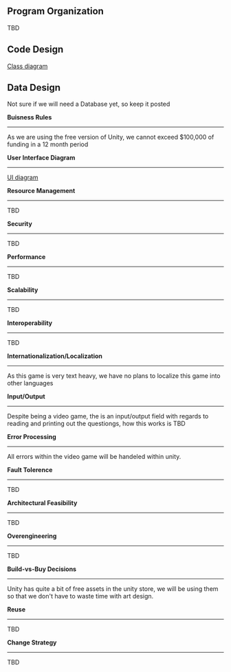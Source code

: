 **Program Organization**
--------------------------

TBD

**Code Design**
-------------------------

[Class diagram](https://github.com/bquiroga10/Group10/blob/master/artifacts/architecture/ClassDiagram.PNG)

**Data Design**
-------------------------

Not sure if we will need a Database yet, so keep it posted

**Buisness Rules**

------------------------

As we are using the free version of Unity, we cannot exceed $100,000 of funding in a 12 month period

**User Interface Diagram**

------------------------

[UI diagram](https://github.com/bquiroga10/Group10/blob/master/artifacts/architecture/UIHub.md)

**Resource Management**

------------------------

TBD

**Security**

-------------------------

TBD

**Performance**

------------------------

TBD

**Scalability**

------------------------

TBD

**Interoperability**

------------------------

TBD

**Internationalization/Localization**

------------------------

As this game is very text heavy, we have no plans to localize this game into other languages

**Input/Output**

------------------------

Despite being a video game, the is an input/output field with regards to reading and printing out the questiongs, how this works is TBD

**Error Processing**

------------------------

All errors within the video game will be handeled within unity. 

**Fault Tolerence**

------------------------

TBD

**Architectural Feasibility**

------------------------------

TBD

**Overengineering**

------------------------------

TBD

**Build-vs-Buy Decisions**

------------------------------

Unity has quite a bit of free assets in the unity store, we will be using them so that we don't have to waste time with art design.

**Reuse**

-----------------------------

TBD

**Change Strategy**

-----------------------------

TBD



